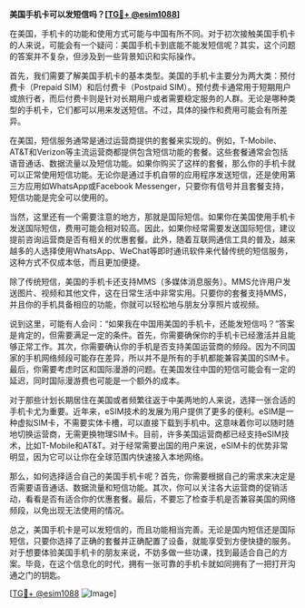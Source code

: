 **美国手机卡可以发短信吗？[[TG💪+ @esim1088](https://t.me/s/esim1088)]**

在美国，手机卡的功能和使用方式可能与中国有所不同。对于初次接触美国手机卡的人来说，可能会有一个疑问：美国手机卡到底能不能发短信呢？其实，这个问题的答案并不复杂，但涉及到一些背景知识和实际操作。

首先，我们需要了解美国手机卡的基本类型。美国的手机卡主要分为两大类：预付费卡（Prepaid SIM）和后付费卡（Postpaid SIM）。预付费卡通常用于短期用户或旅行者，而后付费卡则是针对长期用户或者需要稳定服务的人群。无论是哪种类型的手机卡，它们都可以用来发送短信。不过，具体的操作和费用可能会有所差异。

在美国，短信服务通常是通过运营商提供的套餐来实现的。例如，T-Mobile、AT&T和Verizon等主流运营商都提供包含短信功能的套餐。这些套餐通常会包括语音通话、数据流量以及短信功能。如果你购买了这样的套餐，那么你的手机卡就可以正常使用短信功能。无论你是通过手机自带的应用程序发送短信，还是使用第三方应用如WhatsApp或Facebook Messenger，只要你有信号并且套餐支持，短信功能是完全可以使用的。

当然，这里还有一个需要注意的地方，那就是国际短信。如果你在美国使用手机卡发送国际短信，费用可能会相对较高。因此，如果你经常需要发送国际短信，建议提前咨询运营商是否有相关的优惠套餐。此外，随着互联网通信工具的普及，越来越多的人选择使用WhatsApp、WeChat等即时通讯软件来代替传统的短信服务，这种方式不仅成本低，而且更加便捷。

除了传统短信，美国的手机卡还支持MMS（多媒体消息服务）。MMS允许用户发送图片、视频和其他文件，这在日常生活中非常实用。只要你的套餐支持MMS，并且你的手机具备相应的功能，你就可以轻松地与朋友分享照片或视频。

说到这里，可能有人会问：“如果我在中国用美国的手机卡，还能发短信吗？”答案是肯定的，但需要满足一定的条件。首先，你需要确保你的手机卡已经激活并且能够正常工作。其次，你需要确认你的手机是否支持美国运营商的频段。因为不同国家的手机网络频段可能存在差异，所以并不是所有的手机都能兼容美国的SIM卡。最后，你需要考虑时区和国际漫游的问题。在美国发往中国的短信可能会有一定的延迟，同时国际漫游费也可能是一个额外的成本。

对于那些计划长期居住在美国或者频繁往返于中美两地的人来说，选择一张合适的手机卡尤为重要。近年来，eSIM技术的发展为用户提供了更多的便利。eSIM是一种虚拟SIM卡，不需要实体卡槽，可以直接下载到手机中。这意味着你可以随时随地切换运营商，无需更换物理SIM卡。目前，许多美国运营商都已经支持eSIM技术，比如T-Mobile和AT&T。对于经常需要出国的用户来说，eSIM卡的优势非常明显，因为它可以让你在全球范围内快速接入本地网络。

那么，如何选择适合自己的美国手机卡呢？首先，你需要根据自己的需求来决定是否需要语音通话、数据流量和短信功能。其次，你可以关注各大运营商的促销活动，看看是否有适合你的优惠套餐。最后，不要忘了检查手机是否兼容美国的网络频段，以免出现无法使用的情况。

总之，美国手机卡是可以发短信的，而且功能相当完善。无论是国内短信还是国际短信，只要你选择了正确的套餐并正确配置了设备，就能享受到方便快捷的服务。对于想要体验美国手机卡的朋友来说，不妨多做一些功课，找到最适合自己的方案。毕竟，在这个信息化的时代，拥有一张可靠的手机卡就如同拥有了一把打开沟通之门的钥匙。

[[TG💪+ @esim1088](https://t.me/s/esim1088) ![Image](https://i.postimg.cc/4NQfJmqS/Snipaste-2025-05-13-00-14-12.png)]